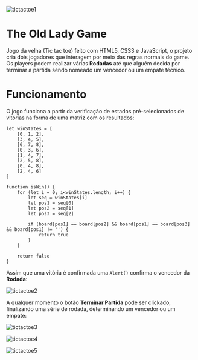 ![tictactoe1](https://user-images.githubusercontent.com/50173813/130359857-3b72a999-2a77-4510-bcb1-1b8186ef3e6d.png)
# The Old Lady Game
 Jogo da velha (Tic tac toe) feito com HTML5, CSS3 e JavaScript, o projeto cria dois jogadores que interagem por meio das regras normais do game. Os players podem realizar várias **Rodadas** até que alguém decida por terminar a partida sendo nomeado um vencedor ou um empate técnico.
 
# Funcionamento
O jogo funciona a partir da verificação de estados pré-selecionados de vitórias na forma de uma matriz com os resultados:
```
let winStates = [
    [0, 1, 2],
    [3, 4, 5],
    [6, 7, 8],
    [0, 3, 6],
    [1, 4, 7],
    [2, 5, 8],
    [0, 4, 8],
    [2, 4, 6]
]

function isWin() {
    for (let i = 0; i<winStates.length; i++) {
        let seq = winStates[i]
        let pos1 = seq[0]
        let pos2 = seq[1]
        let pos3 = seq[2]

        if (board[pos1] == board[pos2] && board[pos1] == board[pos3] && board[pos1] != '') {
            return true
        }
    }

    return false
}
```
Assim que uma vitória é confirmada uma ```Alert()``` confirma o vencedor da **Rodada**:

![tictactoe2](https://user-images.githubusercontent.com/50173813/130360070-3a6f0332-8c15-4188-a4eb-ee10c8f11e50.png)

A qualquer momento o botão **Terminar Partida** pode ser clickado, finalizando uma série de rodada, determinando um vencedor ou um empate:

![tictactoe3](https://user-images.githubusercontent.com/50173813/130360322-3c62b0d0-23b4-4a5d-a067-b0521fb45d5f.png)

![tictactoe4](https://user-images.githubusercontent.com/50173813/130360324-05afc5e0-ce5c-4f5e-9539-07af8a99e930.png)

![tictactoe5](https://user-images.githubusercontent.com/50173813/130360326-49c35043-dc1d-44ab-b26c-d95d48cb8e1b.png)


